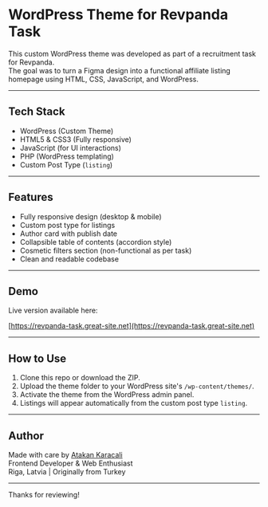 # WordPress Theme for Revpanda Task

This custom WordPress theme was developed as part of a recruitment task for Revpanda.  
The goal was to turn a Figma design into a functional affiliate listing homepage using HTML, CSS, JavaScript, and WordPress.

---

## Tech Stack

- WordPress (Custom Theme)
- HTML5 & CSS3 (Fully responsive)
- JavaScript (for UI interactions)
- PHP (WordPress templating)
- Custom Post Type (`listing`)

---

## Features

- Fully responsive design (desktop & mobile)
- Custom post type for listings
- Author card with publish date
- Collapsible table of contents (accordion style)
- Cosmetic filters section (non-functional as per task)
- Clean and readable codebase

---

## Demo

Live version available here:  

[https://revpanda-task.great-site.net](https://revpanda-task.great-site.net)

---

## How to Use

1. Clone this repo or download the ZIP.
2. Upload the theme folder to your WordPress site's `/wp-content/themes/`.
3. Activate the theme from the WordPress admin panel.
4. Listings will appear automatically from the custom post type `listing`.

---

## Author

Made with care by [Atakan Karacali](https://www.linkedin.com/in/atakankaracali/)  
Frontend Developer & Web Enthusiast  
Riga, Latvia | Originally from Turkey

---
Thanks for reviewing!
